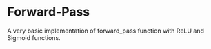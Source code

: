 # Forward-Pass
A very basic implementation of forward_pass function with ReLU and Sigmoid functions.
